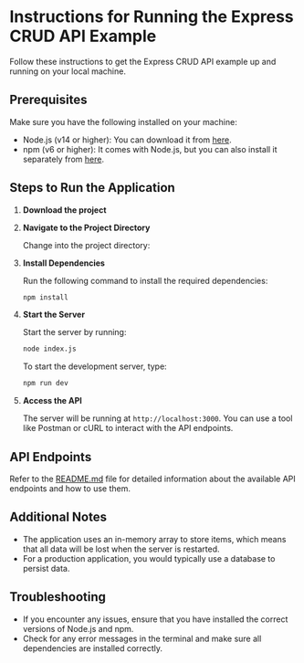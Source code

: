 # Instructions for Running the Express CRUD API Example

Follow these instructions to get the Express CRUD API example up and running on your local machine.

## Prerequisites

Make sure you have the following installed on your machine:

- Node.js (v14 or higher): You can download it from [here](https://nodejs.org/).
- npm (v6 or higher): It comes with Node.js, but you can also install it separately from [here](https://www.npmjs.com/get-npm).

## Steps to Run the Application

1. **Download the project**

2. **Navigate to the Project Directory**

   Change into the project directory:

3. **Install Dependencies**

   Run the following command to install the required dependencies:

   ```sh
   npm install
   ```

4. **Start the Server**

   Start the server by running:

   ```sh
   node index.js
   ```

   To start the development server, type:

   ```sh
   npm run dev
   ```

5. **Access the API**

   The server will be running at `http://localhost:3000`. You can use a tool like Postman or cURL to interact with the API endpoints.

## API Endpoints

Refer to the [README.md](README.md) file for detailed information about the available API endpoints and how to use them.

## Additional Notes

- The application uses an in-memory array to store items, which means that all data will be lost when the server is restarted.
- For a production application, you would typically use a database to persist data.

## Troubleshooting

- If you encounter any issues, ensure that you have installed the correct versions of Node.js and npm.
- Check for any error messages in the terminal and make sure all dependencies are installed correctly.
